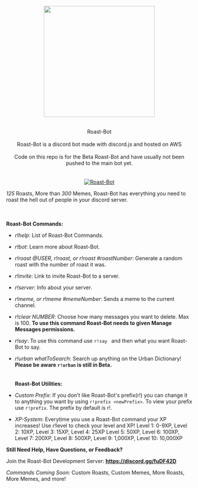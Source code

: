 <p align="center">
  <img width="300" height="300" src="https://user-images.githubusercontent.com/36930869/44614153-d8fe7a80-a7dc-11e8-98f3-c3e83a29b266.PNG"><br><br>
</p>
<p align = "center">
Roast-Bot<br><br>Roast-Bot is a discord bot made with discord.js and hosted on AWS<br><br>Code on this repo is for the Beta Roast-Bot and have usually not been pushed to the main bot yet.<br><br><br>
<a href="https://discordbots.org/bot/461361233644355595" >
  <img src="https://discordbots.org/api/widget/461361233644355595.svg" alt="Roast-Bot" />
</a>

*125* Roasts, More than *300* Memes, Roast-Bot has everything you need to roast the hell out of people in your discord server.
</p>



<br><br>
**Roast-Bot Commands:**

* *r!help*: List of Roast-Bot Commands.

* *r!bot*: Learn more about Roast-Bot.

* *r!roast @USER, r!roast, or r!roast #roastNumber*: Generate a random roast with the number of roast it was.

* *r!invite*: Link to invite Roast-Bot to a server.

* *r!server*: Info about your server.

* *r!meme, or r!meme #memeNumber*: Sends a meme to the current channel.

* *r!clear NUMBER*: Choose how many messages you want to delete. Max is 100. **To use this command Roast-Bot needs to given Manage Messages permissions.**

* *r!say*: To use this command use `r!say ` and then what you want Roast-Bot to say.

* *r!urban whatToSearch*: Search up anything on the Urban Dictionary! **Please be aware `r!urban` is still in Beta.**
<br><br><br>
**Roast-Bot Utilities:**

* *Custom Prefix*: If you don't like Roast-Bot's prefix(r!) you can change it to anything you want by using `r!prefix <newPrefix>`. To view your prefix use `r!prefix`. The prefix by default is r!.

* *XP-System*: Everytime you use a Roast-Bot command your XP increases! Use r!level to check your level and XP! Level 1: 0-9XP, Level 2: 10XP, Level 3: 15XP, Level 4: 25XP Level 5: 50XP, Level 6: 100XP, Level 7: 200XP, Level 8: 500XP, Level 9: 1,000XP, Level 10: 10,000XP

**Still Need Help, Have Questions, or Feedback?**

Join the Roast-Bot Development Server:
**https://discord.gg/fuDF42D**

*Commands Coming Soon:*
Custom Roasts,
Custom Memes,
More Roasts,
More Memes,
and more!
